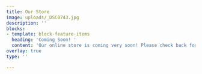 ```yaml
---
title: Our Store
image: uploads/_DSC0743.jpg
description: ''
blocks:
- template: block-feature-items
  heading: 'Coming Soon! '
  content: 'Our online store is coming very soon! Please check back for updates! '
overlay: true
type: ''

---
```

